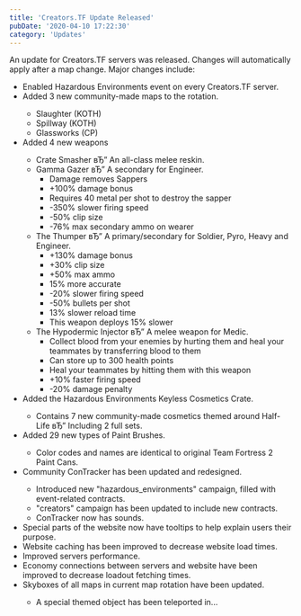```yaml
---
title: 'Creators.TF Update Released'
pubDate: '2020-04-10 17:22:30'
category: 'Updates'
---
```


<p>An update for Creators.TF servers was released. Changes will automatically apply after a map change. Major changes include:</p>
<ul>
        <li>Enabled Hazardous Environments event on every Creators.TF server.</li>
        <li>Added 3 new community-made maps to the rotation.</li>
        <ul>
          <li>Slaughter (KOTH)</li>
          <li>Spillway (KOTH)</li>
          <li>Glassworks (CP)</li>
        </ul>
        <li>Added 4 new weapons</li>
        <ul>
          <li>Crate Smasher вЂ” An all-class melee reskin.</li>
          <li>Gamma Gazer вЂ” A secondary for Engineer.
            <ul>
              <li>Damage removes Sappers</li>
              <li>+100% damage bonus</li>
              <li>Requires 40 metal per shot to destroy the sapper</li>
              <li>-350% slower firing speed</li>
              <li>-50% clip size</li>
              <li>-76% max secondary ammo on wearer</li>
            </ul>
          </li>
          <li>The Thumper вЂ” A primary/secondary for Soldier, Pyro, Heavy and Engineer.
            <ul>
              <li>+130% damage bonus</li>
              <li>+30% clip size</li>
              <li>+50% max ammo</li>
              <li>15% more accurate</li>
              <li>-20% slower firing speed</li>
              <li>-50% bullets per shot</li>
              <li>13% slower reload time</li>
              <li>This weapon deploys 15% slower</li>
            </ul>
          </li>
          <li>The Hypodermic Injector вЂ” A melee weapon for Medic.
            <ul>
              <li>Collect blood from your enemies by hurting them and heal your teammates by transferring blood to them</li>
              <li>Can store up to 300 health points</li>
              <li>Heal your teammates by hitting them with this weapon</li>
              <li>+10% faster firing speed</li>
              <li>-20% damage penalty</li>
            </ul>
          </li>
        </ul>
        <li>Added the Hazardous Environments Keyless Cosmetics Crate.</li>
        <ul>
          <li>Contains 7 new community-made cosmetics themed around Half-Life вЂ” Including 2 full sets.</li>
        </ul>
        <li>Added 29 new types of Paint Brushes.</li>
        <ul>
          <li>Color codes and names are identical to original Team Fortress 2 Paint Cans.</li>
        </ul>
        <li>Community ConTracker has been updated and redesigned.</li>
        <ul>
          <li>Introduced new "hazardous_environments" campaign, filled with event-related contracts.</li>
          <li>"creators" campaign has been updated to include new contracts.</li>
          <li>ConTracker now has sounds.</li>
        </ul>
        <li>Special parts of the website now have tooltips to help explain users their purpose.</li>
        <li>Website caching has been improved to decrease website load times.</li>
        <li>Improved servers performance.</li>
        <li>Economy connections between servers and website have been improved to decrease loadout fetching times.</li>
        <li>Skyboxes of all maps in current map rotation have been updated.</li>
        <ul>
          <li>A special themed object has been teleported in...</li>
        </ul>
      </ul>

